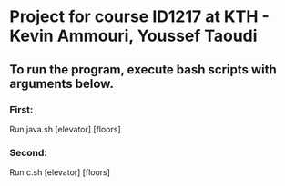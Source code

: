 # Project for course ID1217 at KTH - Kevin Ammouri, Youssef Taoudi

## To run the program, execute bash scripts with arguments below.
### First:
Run java.sh [elevator] [floors]

### Second:
Run c.sh [elevator] [floors]
